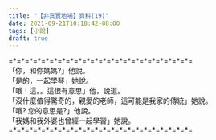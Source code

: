 ```yaml
---
title: "【非真實地場】資料(19)"
date: 2021-09-21T10:18:42+08:00
tags: [小說]
draft: true
---
```


=\*=\*=\*=\*=\*=\*=\*=\*=\*=\*=\*=\*=\*=\*=\*=\*=\*=\*=\*=\*=\*=\*=  
「你，和你媽媽?」他說。  
「是的，一起學琴」她說。  
「哦！這。。這很有意思」他，說道。  
「沒什麼值得驚奇的，親愛的老師，這可能是我家的傳統」她說。  
「哦? 您的意思是?」他說。  
「我媽和我外婆也曾經一起學習」她說。    
=\*=\*=\*=\*=\*=\*=\*=\*=\*=\*=\*=\*=\*=\*=\*=\*=\*=\*=\*=\*=\*=\*=  
